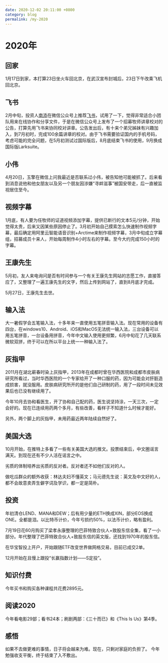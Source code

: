 ```yaml
---
date: 2020-12-02 20:11:00 +0800
category: blog
permalink: /my-2020
---
```


# 2020年

## 回家

1月17日到家，本打算23日坐火车回北京，在武汉宣布封城后，23日下午改乘飞机回北京。

## 飞书

2月中旬，投资人[南添](https://space.bilibili.com/43441095/)在微信公众号上推荐[飞书](https://www.feishu.cn)，试用了一下，觉得非常适合小团队用来在线协作和分享文件，于是在微信公众号上发布了一个招募牧师讲章校对的公告，打算先用飞书来协同校对讲章。公告发出后，有十来个弟兄姊妹有兴趣加入，到7月初时，完成100余篇讲章的校对。由于飞书需要验证国内的手机号码，考虑可能的完全问题，在5月初测试过国际版后，8月底结束飞书的使用，9月换成国际版Larksuite。

## 小伟

4月20日，玉擎在微信上问我最近是否联系过小伟，被告知他可能被抓了。后来看到消息说他和他女朋友以及另一个朋友因涉嫌“寻衅滋事”被国安带走，后一直被监视居住至今。

## 视频字幕

1月底，有人要为任牧师的证道视频添加字幕，提供已断行的文本5元/分钟，开始觉得太贵，后来又因某些原因停止了。3月初开始自己摸索怎么快速制作视频字幕，最后确定用阿里云智能语音识别+Arctime来制作视频字幕，3月中旬成立字幕组，招募成员十来人，开始每周制作4小时左右的字幕。至今大约完成150小时的字幕。

## 王康先生

5月初，友人来电询问是否有时间参与一个有关王康先生网站的志愿工作，直接答应了，又整理了一遍王康先生的文字，然后上传到网站了，直到8月底才完成。

5月27日，王康先生去世。

## 输入法

大一暑假学会五笔输入法，十多年来一直使用五笔拼音输入法。现在常用的设备有四台，在windows10、Android、iOS和MacOS无法统一输入法，三台设备可以用五笔拼音，一台设备用拼音，今年中文输入使用更频繁，6月中旬花了几天联系微软双拼，终于可以在所以平台上统一一种输入法了。

## 灰指甲

2011月在湖北蕲春时染上灰指甲，2013年在成都时曾在华西医院和成都市皮肤病研究所看过，当时华西医院的一个专家给开了一种口服的药，因为可能会对肝脏造成损害，就没服用。皮肤病研究所开的是他们自己研制的药，用了一段时间未见效果后也已没有继续用了。

今年10月去协和看医生，开了协和自己配的药，医生说坚持涂，一天三次，一定会好的。现在已连续用药两个多月，有些改善，看样子不知道什么时候才能好。

另外，两个脚上的灰指甲，未用药最近两年陆续自然好了。

## 美国大选

10月开始，在推特上多看了一些有关美国大选的推文。投票结束后，中文圈谣言满天。到现在还有不少人活在谣言之中。

劣质的体制培养出劣质的反对者。反对者还不如他们反对的人。

做吃瓜群众的额外收获：林达夫妇不懂英文；马元德先生说：英文及中文好的人，都不会故意卖弄生僻字词及学识，都一定是简朴。

## 投资

年初清仓LEND、MANA和DEW；后有用少量的ETH换成XIN，部分EOS换成ONE。全都是泪。以比特币计价，今年亏损约50%，以法币计价，略有盈利。

7月19日花60月购买了梁孝永康整理的巴菲特致合伙人+致股东信全集，看了一小部分。年代整理了巴菲特致合伙人+致股东信的英文版，还找到1970年的股东信。

在华宝智投上开户，开始跟随ETF改变世界做网格交易，目前已成交2单。

12月开始在且慢上跟投“长赢指数计划——S定投”。

## 知识付费

今年买书和购买各种课程共花费2895元。

## 阅读2020

今年看电影29部；看书24本；刷剧两部：《三十而已》和《This Is Us》第4季。

## 感悟

如果不去做更难的事情，日子将会越来为难。现在，只剩对家庭的负担了。
今年勉强收支平衡，终于结束了入不敷出。
